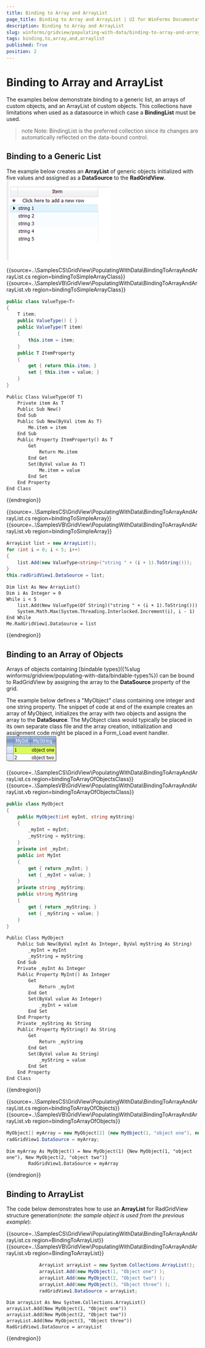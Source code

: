 ```yaml
---
title: Binding to Array and ArrayList
page_title: Binding to Array and ArrayList | UI for WinForms Documentation
description: Binding to Array and ArrayList
slug: winforms/gridview/populating-with-data/binding-to-array-and-arraylist
tags: binding,to,array,and,arraylist
published: True
position: 2
---
```


# Binding to Array and ArrayList



The examples below demonstrate binding to a generic list, an arrays of custom objects, and an ArrayList of custom objects. This collections have limitations when used as a datasource in which case a __BindingList__ must be used. 
      

>note Note: BindingList is the preferred collection since its changes are automatically reflected on the data-bound control.
>


## Binding to a Generic List

The example below creates an __ArrayList__ of generic objects initialized with five values and assigned as a __DataSource__ to the __RadGridView__.<br> ![gridview-populating-with-data-binding-to-array-and-arraylist 001](images/gridview-populating-with-data-binding-to-array-and-arraylist001.png)

{{source=..\SamplesCS\GridView\PopulatingWithData\BindingToArrayAndArrayList.cs region=bindingToSimpleArrayClass}} 
{{source=..\SamplesVB\GridView\PopulatingWithData\BindingToArrayAndArrayList.vb region=bindingToSimpleArrayClass}} 

````C#
public class ValueType<T>
{
    T item;
    public ValueType() { }
    public ValueType(T item)
    {
        this.item = item;
    }
    public T ItemProperty
    {
        get { return this.item; }
        set { this.item = value; }
    }
}

````
````VB.NET
Public Class ValueType(Of T)
    Private item As T
    Public Sub New()
    End Sub
    Public Sub New(ByVal item As T)
        Me.item = item
    End Sub
    Public Property ItemProperty() As T
        Get
            Return Me.item
        End Get
        Set(ByVal value As T)
            Me.item = value
        End Set
    End Property
End Class

````

{{endregion}} 

{{source=..\SamplesCS\GridView\PopulatingWithData\BindingToArrayAndArrayList.cs region=bindingToSimpleArray}} 
{{source=..\SamplesVB\GridView\PopulatingWithData\BindingToArrayAndArrayList.vb region=bindingToSimpleArray}} 

````C#
ArrayList list = new ArrayList();
for (int i = 0; i < 5; i++)
{
    list.Add(new ValueType<string>("string " + (i + 1).ToString()));
}
this.radGridView1.DataSource = list;

````
````VB.NET
Dim list As New ArrayList()
Dim i As Integer = 0
While i < 5
    list.Add(New ValueType(Of String)("string " + (i + 1).ToString()))
    System.Math.Max(System.Threading.Interlocked.Increment(i), i - 1)
End While
Me.RadGridView1.DataSource = list

````

{{endregion}} 




## Binding to an Array of Objects

Arrays of objects containing [bindable types]({%slug winforms/gridview/populating-with-data/bindable-types%}) can be bound to RadGridView by assigning the array to the __DataSource__ property of the grid. 
        

The example below defines a "MyObject" class containing one integer and one string property. The snippet of code at end of the example creates an array of MyObject, initializes the array with two objects and assigns the array to the __DataSource__. The MyObject class would typically be placed in its own separate class file and the array creation, initialization and assignment code might be placed in a Form_Load event handler.<br> ![gridview-populating-with-data-binding-to-array-and-arraylist 002](images/gridview-populating-with-data-binding-to-array-and-arraylist002.png)

{{source=..\SamplesCS\GridView\PopulatingWithData\BindingToArrayAndArrayList.cs region=bindingToArrayOfObjectsClass}} 
{{source=..\SamplesVB\GridView\PopulatingWithData\BindingToArrayAndArrayList.vb region=bindingToArrayOfObjectsClass}} 

````C#
public class MyObject
{
    public MyObject(int myInt, string myString)
    {
        _myInt = myInt;
        _myString = myString;
    }
    private int _myInt;
    public int MyInt
    {
        get { return _myInt; }
        set { _myInt = value; }
    }
    private string _myString;
    public string MyString
    {
        get { return _myString; }
        set { _myString = value; }
    }
}

````
````VB.NET
Public Class MyObject
    Public Sub New(ByVal myInt As Integer, ByVal myString As String)
        _myInt = myInt
        _myString = myString
    End Sub
    Private _myInt As Integer
    Public Property MyInt() As Integer
        Get
            Return _myInt
        End Get
        Set(ByVal value As Integer)
            _myInt = value
        End Set
    End Property
    Private _myString As String
    Public Property MyString() As String
        Get
            Return _myString
        End Get
        Set(ByVal value As String)
            _myString = value
        End Set
    End Property
End Class

````

{{endregion}} 

{{source=..\SamplesCS\GridView\PopulatingWithData\BindingToArrayAndArrayList.cs region=bindingToArrayOfObjects}} 
{{source=..\SamplesVB\GridView\PopulatingWithData\BindingToArrayAndArrayList.vb region=bindingToArrayOfObjects}} 

````C#
MyObject[] myArray = new MyObject[2] {new MyObject(1, "object one"), new MyObject(2, "object two") };
radGridView1.DataSource = myArray;

````
````VB.NET
Dim myArray As MyObject() = New MyObject(1) {New MyObject(1, "object one"), New MyObject(2, "object two")}
        RadGridView1.DataSource = myArray

````

{{endregion}} 




## Binding to ArrayList

The code below demonstrates how to use an __ArrayList__ for RadGridView structure generation(*note: the sample object is used from the previous example*):

{{source=..\SamplesCS\GridView\PopulatingWithData\BindingToArrayAndArrayList.cs region=BindingToArrayList}} 
{{source=..\SamplesVB\GridView\PopulatingWithData\BindingToArrayAndArrayList.vb region=BindingToArrayList}} 

````C#
		    ArrayList arrayList = new System.Collections.ArrayList();
            arrayList.Add(new MyObject(1, "Object one") );
            arrayList.Add(new MyObject(2, "Object two") );
            arrayList.Add(new MyObject(3, "Object three") );
            radGridView1.DataSource = arrayList;

````
````VB.NET
Dim arrayList As New System.Collections.ArrayList()
arrayList.Add(New MyObject(1, "Object one"))
arrayList.Add(New MyObject(2, "Object two"))
arrayList.Add(New MyObject(3, "Object three"))
RadGridView1.DataSource = arrayList

````

{{endregion}} 



